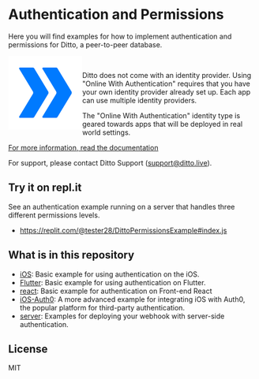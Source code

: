 # Authentication and Permissions

Here you will find examples for how to implement authentication and permissions for Ditto, a peer-to-peer database.


 <img align="left" src="Ditto_logo.png" alt="Ditto Logo" width="150">  
 <br />  

 
Ditto does not come with an identity provider. Using "Online With Authentication" requires that you have your own identity provider already set up. Each app can use multiple identity providers.

The "Online With Authentication" identity type is geared towards apps that will be deployed in real world settings.

[For more information, read the documentation](https://docs.ditto.live/ios/common/security/authentication)

For support, please contact Ditto Support (support@ditto.live).

## Try it on repl.it

See an authentication example running on a server that handles three different permissions levels. 

* https://replit.com/@tester28/DittoPermissionsExample#index.js

## What is in this repository

* [iOS](./iOS/Simple/): Basic example for using authentication on the iOS. 
* [Flutter](./flutter/): Basic example for using authentication on Flutter.
* [react](./react/): Basic example for authentication on Front-end React
* [iOS-Auth0](./iOS/iOS-auth0/): A more advanced example for integrating iOS with Auth0, the popular platform for third-party authentication. 
* [server](./server/): Examples for deploying your webhook with server-side authentication.

## License

MIT
